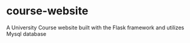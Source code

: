 # course-website
A University Course website built with the Flask framework and utilizes Mysql database
